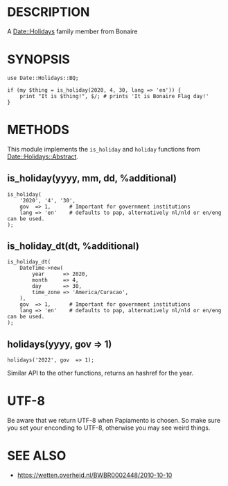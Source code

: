 # DESCRIPTION

A [Date::Holidays](https://metacpan.org/pod/Date%3A%3AHolidays) family member from Bonaire

# SYNOPSIS

    use Date::Holidays::BQ;

    if (my $thing = is_holiday(2020, 4, 30, lang => 'en')) {
        print "It is $thing!", $/; # prints 'It is Bonaire Flag day!'
    }

# METHODS

This module implements the `is_holiday` and `holiday` functions from
[Date::Holidays::Abstract](https://metacpan.org/pod/Date%3A%3AHolidays%3A%3AAbstract).

## is\_holiday(yyyy, mm, dd, %additional)

    is_holiday(
        '2020', '4', '30',
        gov  => 1,      # Important for government institutions
        lang => 'en'    # defaults to pap, alternatively nl/nld or en/eng can be used.
    );

## is\_holiday\_dt(dt, %additional)

    is_holiday_dt(
        DateTime->new(
            year      => 2020,
            month     => 4,
            day       => 30,
            time_zone => 'America/Curacao',
        ),
        gov  => 1,      # Important for government institutions
        lang => 'en'    # defaults to pap, alternatively nl/nld or en/eng can be used.
    );

## holidays(yyyy, gov => 1)

    holidays('2022', gov  => 1);

Similar API to the other functions, returns an hashref for the year.

# UTF-8

Be aware that we return UTF-8 when Papiamento is chosen. So make sure you set
your enconding to UTF-8, otherwise you may see weird things.

# SEE ALSO

- https://wetten.overheid.nl/BWBR0002448/2010-10-10
